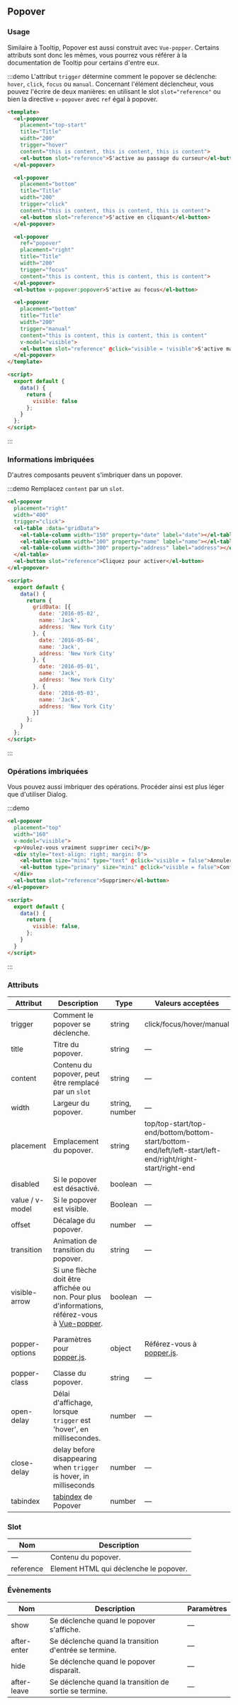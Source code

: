 ## Popover

### Usage

Similaire à Tooltip, Popover est aussi construit avec `Vue-popper`. Certains attributs sont donc les mêmes, vous pourrez vous référer à la documentation de Tooltip pour certains d'entre eux.

:::demo L'attribut `trigger` détermine comment le popover se déclenche: `hover`, `click`, `focus` ou `manual`. Concernant l'élément déclencheur, vous pouvez l'écrire de deux manières: en utilisant le slot `slot="reference"` ou bien la directive `v-popover` avec `ref` égal à popover.

```html
<template>
  <el-popover
    placement="top-start"
    title="Title"
    width="200"
    trigger="hover"
    content="this is content, this is content, this is content">
    <el-button slot="reference">S'active au passage du curseur</el-button>
  </el-popover>

  <el-popover
    placement="bottom"
    title="Title"
    width="200"
    trigger="click"
    content="this is content, this is content, this is content">
    <el-button slot="reference">S'active en cliquant</el-button>
  </el-popover>

  <el-popover
    ref="popover"
    placement="right"
    title="Title"
    width="200"
    trigger="focus"
    content="this is content, this is content, this is content">
  </el-popover>
  <el-button v-popover:popover>S'active au focus</el-button>

  <el-popover
    placement="bottom"
    title="Title"
    width="200"
    trigger="manual"
    content="this is content, this is content, this is content"
    v-model="visible">
    <el-button slot="reference" @click="visible = !visible">S'active manuellement</el-button>
  </el-popover>
</template>

<script>
  export default {
    data() {
      return {
        visible: false
      };
    }
  };
</script>
```
:::

### Informations imbriquées

D'autres composants peuvent s'imbriquer dans un popover.

:::demo Remplacez `content` par un `slot`.

```html
<el-popover
  placement="right"
  width="400"
  trigger="click">
  <el-table :data="gridData">
    <el-table-column width="150" property="date" label="date"></el-table-column>
    <el-table-column width="100" property="name" label="name"></el-table-column>
    <el-table-column width="300" property="address" label="address"></el-table-column>
  </el-table>
  <el-button slot="reference">Cliquez pour activer</el-button>
</el-popover>

<script>
  export default {
    data() {
      return {
        gridData: [{
          date: '2016-05-02',
          name: 'Jack',
          address: 'New York City'
        }, {
          date: '2016-05-04',
          name: 'Jack',
          address: 'New York City'
        }, {
          date: '2016-05-01',
          name: 'Jack',
          address: 'New York City'
        }, {
          date: '2016-05-03',
          name: 'Jack',
          address: 'New York City'
        }]
      };
    }
  };
</script>
```
:::

### Opérations imbriquées

Vous pouvez aussi imbriquer des opérations. Procéder ainsi est plus léger que d'utiliser Dialog.

:::demo
```html
<el-popover
  placement="top"
  width="160"
  v-model="visible">
  <p>Voulez-vous vraiment supprimer ceci?</p>
  <div style="text-align: right; margin: 0">
    <el-button size="mini" type="text" @click="visible = false">Annuler</el-button>
    <el-button type="primary" size="mini" @click="visible = false">Confirmer</el-button>
  </div>
  <el-button slot="reference">Supprimer</el-button>
</el-popover>

<script>
  export default {
    data() {
      return {
        visible: false,
      };
    }
  }
</script>
```
:::

### Attributs

| Attribut      | Description          | Type      | Valeurs acceptées       | Défaut  |
|--------------------|----------------------------------------------------------|-------------------|-------------|--------|
| trigger | Comment le popover se déclenche. | string  | click/focus/hover/manual |    click    |
| title | Titre du popover. | string | — | — |
| content | Contenu du popover, peut être remplacé par un `slot` | string | — | — |
| width | Largeur du popover. | string, number  | — | Min width 150px |
| placement | Emplacement du popover. | string | top/top-start/top-end/bottom/bottom-start/bottom-end/left/left-start/left-end/right/right-start/right-end |  bottom |
| disabled | Si le popover est désactivé. | boolean | — |  false |
| value / v-model | Si le popover est visible. | Boolean | — |  false |
| offset | Décalage du popover. | number | — |  0 |
| transition | Animation de transition du popover. | string | — | el-fade-in-linear |
| visible-arrow | Si une flèche doit être affichée ou non. Pour plus d'informations, référez-vous à [Vue-popper](https://github.com/element-component/vue-popper). | boolean | — | true |
| popper-options | Paramètres pour [popper.js](https://popper.js.org/docs/v2/). | object | Référez-vous à [popper.js](https://popper.js.org/docs/v2/). | `{ boundariesElement: 'body', gpuAcceleration: false }` |
| popper-class | Classe du popover. | string | — | — |
| open-delay | Délai d'affichage, lorsque `trigger` est 'hover', en millisecondes. | number | — | — |
| close-delay | delay before disappearing when `trigger` is hover, in milliseconds | number | — | 200 |
| tabindex   | [tabindex](https://developer.mozilla.org/fr/docs/Web/HTML/Attributs_universels/tabindex) de Popover | number | — | 0 |

### Slot

| Nom | Description |
| --- | --- |
| — | Contenu du popover. |
| reference | Element HTML qui déclenche le popover. |

### Évènements

| Nom | Description | Paramètres |
|---------|--------|---------|
| show | Se déclenche quand le popover s'affiche. | — |
| after-enter | Se déclenche quand la transition d'entrée se termine. | — |
| hide | Se déclenche quand le popover disparaît. | — |
| after-leave | Se déclenche quand la transition de sortie se termine. | — |
